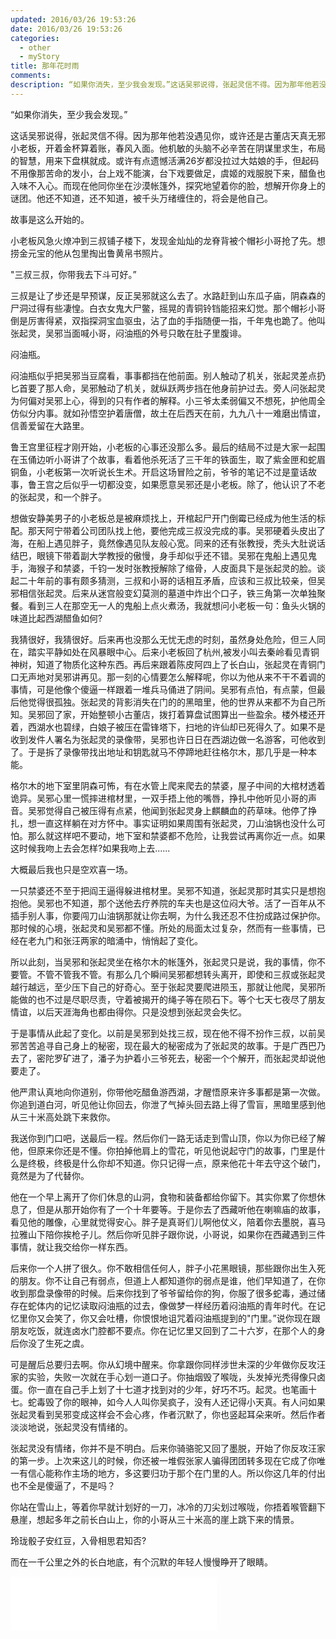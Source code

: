 ```yaml
---
updated: 2016/03/26 19:53:26
date: 2016/03/26 19:53:26
categories: 
  - other
  - myStory
title: 那年花时雨
comments: 
description: “如果你消失，至少我会发现。”这话吴邪说得，张起灵信不得。因为那年他若没遇见你，或许还是古董店天真无邪小老板，开着金杯算着账，春风入面。他机敏的头脑不必辛苦在阴谋里求生，布局的智慧，用来下盘棋就成。或许有点遗憾活满26岁都没拉过大姑娘的手，但起码不用像那苦命的发小，台上戏不能演，台下戏要做足，虞姬的戏服脱下来，醋鱼也入味不入心。而现在他同你坐在沙漠帐篷外，探究地望着你的脸，想解开你身上的谜团。他还不知道，还不知道，被千头万绪缠住的，将会是他自己。
---
```

“如果你消失，至少我会发现。”

这话吴邪说得，张起灵信不得。因为那年他若没遇见你，或许还是古董店天真无邪小老板，开着金杯算着账，春风入面。他机敏的头脑不必辛苦在阴谋里求生，布局的智慧，用来下盘棋就成。或许有点遗憾活满26岁都没拉过大姑娘的手，但起码不用像那苦命的发小，台上戏不能演，台下戏要做足，虞姬的戏服脱下来，醋鱼也入味不入心。而现在他同你坐在沙漠帐篷外，探究地望着你的脸，想解开你身上的谜团。他还不知道，还不知道，被千头万绪缠住的，将会是他自己。

故事是这么开始的。

小老板风急火燎冲到三叔铺子楼下，发现金灿灿的龙脊背被个帽衫小哥抢了先。想捞金元宝的他从包里掏出鲁黄帛书照片。

"三叔三叔，你带我去下斗可好。”

三叔是让了步还是早预谋，反正吴邪就这么去了。水路赶到山东瓜子庙，阴森森的尸洞过得有些凄惶。白衣女鬼大尸鳖，摇晃的青铜铃铛能招来幻觉。那个帽衫小哥倒是厉害得紧，双指探洞宝血驱虫，沾了血的手指随便一指，千年鬼也跪了。他叫张起灵，吴邪当面喊小哥，闷油瓶的外号只敢在肚子里腹诽。

闷油瓶。

闷油瓶似乎把吴邪当豆腐看，事事都挡在他前面。别人触动了机关，张起灵差点扔匕首要了那人命，吴邪触动了机关，就纵跃两步挡在他身前护过去。旁人问张起灵为何偏对吴邪上心，得到的只有作者的解释。小三爷太柔弱偏又不想死，护他周全仿似分内事。就如孙悟空护着唐僧，故土在后西天在前，九九八十一难磨出情谊，信善爱留在大路里。

鲁王宫里征程才刚开始，小老板的心事还没那么多。最后的结局不过是大家一起围在玉俑边听小哥讲了个故事，看着他杀死活了三干年的铁面生，取了紫金匣和蛇眉铜鱼，小老板第一次听说长生术。开启这场冒险之前，爷爷的笔记不过是童话故事，鲁王宫之后似乎一切都没变，如果愿意吴邪还是小老板。除了，他认识了不老的张起灵，和一个胖子。

想做安静美男子的小老板总是被麻烦找上，开棺起尸开门倒霉已经成为他生活的标配。那天阿宁带着公司团队找上他，要他完成三叔没完成的事。吴邪硬着头皮出了海，在船上遇见胖子，竟然像遇见队友般心宽。同来的还有张教授，秃头大肚说话结巴，眼镜下带着副大学教授的傲慢，身手却似乎还不错。吴邪在鬼船上遇见鬼手，海猴子和禁婆，千钧一发时张教授解除了缩骨，人皮面具下是张起灵的脸。谈起二十年前的事有颇多猜测，三叔和小哥的话相互矛盾，应该和三叔比较亲，但吴邪相信张起灵。后来从迷宫般变幻莫测的墓道中炸出个口子，铁三角第一次单独聚餐。看到三人在那空无一人的鬼船上点火煮汤，我就想问小老板一句：鱼头火锅的味道比起西湖醋鱼如何?

我猜很好，我猜很好。后来再也没那么无忧无虑的时刻，虽然身处危险，但三人同在，踏实平静如处在风暴眼中心。后来小老板回了杭州,被发小叫去秦岭看见青铜神树，知道了物质化这种东西。再后来跟着陈皮阿四上了长白山，张起灵在青铜门口无声地对吴邪讲再见。那一刻的心情要怎么解释呢，你以为他从来不干不着调的事情，可是他像个傻逼一样跟着一堆兵马俑进了阴间。吴邪有点怕，有点蒙，但最后他觉得很孤独。张起灵的背影消失在门的的黑暗里，他的世界从来都不为自己所知。吴邪回了家，开始整顿小古董店，拨打着算盘试图算出一些盈余。楼外楼还开着，西湖水也碧绿，白娘子被压在雷锋塔下，扫地的许仙却已死得久了。如果不是收到发件人署名为张起灵的录像带，吴邪也许日日在西湖边做一名游客，可他收到了。于是拆了录像带找出地址和钥匙就马不停蹄地赶往格尔木，那几乎是一种本能。

格尔木的地下室里阴森可怖，有在水管上爬来爬去的禁婆，屋子中间的大棺材透着诡异。吴邪心里一慌摔进棺材里，一双手捂上他的嘴唇，挣扎中他听见小哥的声音。吴邪觉得自己被压得有点紧，他闻到张起灵身上麒麟血的药草味。他停了挣扎，想一直这样躺在对方怀中。事实证明如果周围有张起灵，刀山油锅也没什么可怕。那么就这样吧不要动，地下室和禁婆都不危险，让我尝试再离你近一点。如果这时候我吻上去会怎样?如果我吻上去......

大概最后我也只是空欢喜一场。

一只禁婆还不至于把阎王逼得躲进棺材里。吴邪不知道，张起灵那时其实只是想抱抱他。吴邪也不知道，那个送他去疗养院的车夫也是这位闷大爷。活了一百年从不插手别人事，你要闯刀山油锅那就让你去啊，为什么我还忍不住扮成路过保护你。那时候的心境，张起灵和吴邪都不懂。所处的局面太过复杂，然而有一些事情，已经在老九门和张汪两家的暗涌中，悄悄起了变化。

所以此刻，当吴邪和张起灵坐在格尔木的帐篷外，张起灵只是说，我的事情，你不要管。不管不管我不管。有那么几个瞬间吴邪都想转头离开，即使和三叔或张起灵越行越远，至少压下自己的好奇心。至于张起灵要爬进陨玉，那就让他爬，吴邪所能做的也不过是尽职尽责，守着被揭开的绳子等在陨石下。等个七天七夜尽了朋友情谊，以后天涯海角也都由得你。只是没想到张起灵会失忆。

于是事情从此起了变化。以前是吴邪到处找三叔，现在他不得不扮作三叔，以前吴邪苦苦追寻自己身上的秘密，现在最大的秘密成为了张起灵的故事。于是广西巴乃去了，密陀罗矿进了，潘子为护着小三爷死去，秘密一个个解开，而张起灵却说他要走了。

他严肃认真地向你道别，你带他吃醋鱼游西湖，才醒悟原来许多事都是第一次做。你追到道白河，听见他让你回去，你泄了气掉头回去路上得了雪盲，黑暗里感到他从三十米高处跳下来救你。

我送你到门口吧，送最后一程。然后你们一路无话走到雪山顶，你以为你已经了解他，但原来你还是不懂。你拍掉他肩上的雪花，听见他说起守门的故事，门里是什么是终极，终极是什么你却不知道。你只记得一点，原来他花十年去守这个破门，竟然是为了代替你。

他在一个早上离开了你们休息的山洞，食物和装备都给你留下。其实你累了你想休息了，但是从那开始你有了一个十年要等。于是你去了西藏听他在喇嘛庙的故事，看见他的雕像，心里就觉得安心。胖子是真哥们儿啊他仗义，陪着你去墨脱，喜马拉雅山下陪你挨枪子儿。然后你听见胖子跟你说，小哥说，如果你在西藏遇到三件事情，就让我交给你一样东西。

后来你一个人拼了很久。你不敢相信任何人，胖子小花黑眼镜，那些跟你出生入死的朋友。你不让自己有弱点，但道上人都知道你的弱点是谁，他们早知道了，在你收到那盘录像带的时候。后来你找到了爷爷留给你的狗，你服了很多蛇毒，通过储存在蛇体内的记忆读取闷油瓶的过去，像做梦一样经历着闷油瓶的青年时代。在记忆里你又会笑了，你又会吐槽，你恨恨地诅咒着闷油瓶提到的"门里。”说你现在跟朋友吃饭，就连卤水门腔都不要点。你在记忆里又回到了二十六岁，在那个人的身后你没了生死之虞。

可是醒后总要归去啊。你从幻境中醒来。你拿跟你同样涉世未深的少年做你反攻汪家的实验，失败一次就在手心划一道口子。你抽烟毁了喉咙，头发掉光秃得像只卤蛋。你一直在自己手上划了十七道才找到对的少年，好巧不巧。起灵。也笔画十七。蛇毒毁了你的眼神，如今人人叫你吴疯子，没有人还记得小天真。有人问如果张起灵看到吴邪变成这样会不会心疼，作者沉默了，你也竖起耳朵来听。然后作者淡淡地说，张起灵没有情绪的。

张起灵没有情绪，你并不是不明白。后来你骑骆驼又回了墨脱，开始了你反攻汪家的第一步。上次来这儿的时候，你还被一堆假张家人骗得团团转多现在它成了你唯一有信心能称作主场的地方，多这要归功于那个在门里的人。所以你这几年的付出也不全是傻逼了，不是吗？

你站在雪山上，等着你早就计划好的一刀，冰冷的刀尖划过喉咙，你捂着喉管翻下悬崖，想起多年之前长白山上，你的小哥从三十米高的崖上跳下来的情景。

玲珑骰子安红豆，入骨相思君知否?

而在一千公里之外的长白地底，有个沉默的年轻人慢慢睁开了眼睛。









<iframe src="//music.163.com/outchain/player?type=2&amp;id=28798748&amp;auto=1&amp;height=66" width="330" height="86" frameborder="no" marginwidth="0" marginheight="0"></iframe>